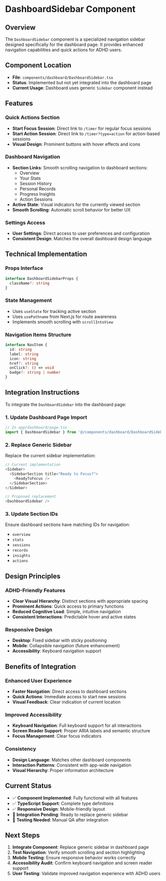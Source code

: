 # DashboardSidebar Component

## Overview

The `DashboardSidebar` component is a specialized navigation sidebar designed specifically for the dashboard page. It provides enhanced navigation capabilities and quick actions for ADHD users.

## Component Location

- **File**: `components/dashboard/DashboardSidebar.tsx`
- **Status**: Implemented but not yet integrated into the dashboard page
- **Current Usage**: Dashboard uses generic `Sidebar` component instead

## Features

### Quick Actions Section
- **Start Focus Session**: Direct link to `/timer` for regular focus sessions
- **Start Action Session**: Direct link to `/timer?type=action` for action-based sessions
- **Visual Design**: Prominent buttons with hover effects and icons

### Dashboard Navigation
- **Section Links**: Smooth scrolling navigation to dashboard sections:
  - Overview
  - Your Stats
  - Session History
  - Personal Records
  - Progress Insights
  - Action Sessions
- **Active State**: Visual indicators for the currently viewed section
- **Smooth Scrolling**: Automatic scroll behavior for better UX

### Settings Access
- **User Settings**: Direct access to user preferences and configuration
- **Consistent Design**: Matches the overall dashboard design language

## Technical Implementation

### Props Interface
```typescript
interface DashboardSidebarProps {
  className?: string
}
```

### State Management
- Uses `useState` for tracking active section
- Uses `usePathname` from Next.js for route awareness
- Implements smooth scrolling with `scrollIntoView`

### Navigation Items Structure
```typescript
interface NavItem {
  id: string
  label: string
  icon: string
  href?: string
  onClick?: () => void
  badge?: string | number
}
```

## Integration Instructions

To integrate the `DashboardSidebar` into the dashboard page:

### 1. Update Dashboard Page Import
```typescript
// In app/dashboard/page.tsx
import { DashboardSidebar } from '@/components/dashboard/DashboardSidebar'
```

### 2. Replace Generic Sidebar
Replace the current sidebar implementation:

```typescript
// Current implementation
<Sidebar>
  <SidebarSection title="Ready to Focus?">
    <ReadyToFocus />
  </SidebarSection>
</Sidebar>

// Proposed replacement
<DashboardSidebar />
```

### 3. Update Section IDs
Ensure dashboard sections have matching IDs for navigation:
- `overview`
- `stats`
- `sessions`
- `records`
- `insights`
- `actions`

## Design Principles

### ADHD-Friendly Features
- **Clear Visual Hierarchy**: Distinct sections with appropriate spacing
- **Prominent Actions**: Quick access to primary functions
- **Reduced Cognitive Load**: Simple, intuitive navigation
- **Consistent Interactions**: Predictable hover and active states

### Responsive Design
- **Desktop**: Fixed sidebar with sticky positioning
- **Mobile**: Collapsible navigation (future enhancement)
- **Accessibility**: Keyboard navigation support

## Benefits of Integration

### Enhanced User Experience
- **Faster Navigation**: Direct access to dashboard sections
- **Quick Actions**: Immediate access to start new sessions
- **Visual Feedback**: Clear indication of current location

### Improved Accessibility
- **Keyboard Navigation**: Full keyboard support for all interactions
- **Screen Reader Support**: Proper ARIA labels and semantic structure
- **Focus Management**: Clear focus indicators

### Consistency
- **Design Language**: Matches other dashboard components
- **Interaction Patterns**: Consistent with app-wide navigation
- **Visual Hierarchy**: Proper information architecture

## Current Status

- ✅ **Component Implemented**: Fully functional with all features
- ✅ **TypeScript Support**: Complete type definitions
- ✅ **Responsive Design**: Mobile-friendly layout
- 🔄 **Integration Pending**: Ready to replace generic sidebar
- 🔄 **Testing Needed**: Manual QA after integration

## Next Steps

1. **Integrate Component**: Replace generic sidebar in dashboard page
2. **Test Navigation**: Verify smooth scrolling and section highlighting
3. **Mobile Testing**: Ensure responsive behavior works correctly
4. **Accessibility Audit**: Confirm keyboard navigation and screen reader support
5. **User Testing**: Validate improved navigation experience with ADHD users